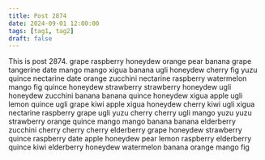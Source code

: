 ```yaml
---
title: Post 2874
date: 2024-09-01 12:00:00
tags: [tag1, tag2]
draft: false
---
```

This is post 2874.
grape
raspberry
honeydew
orange
pear
banana
grape
tangerine
date
mango
mango
xigua
banana
ugli
honeydew
cherry
fig
yuzu
quince
nectarine
date
orange
zucchini
nectarine
raspberry
watermelon
mango
fig
quince
honeydew
strawberry
strawberry
honeydew
ugli
honeydew
zucchini
banana
banana
quince
honeydew
xigua
apple
ugli
lemon
quince
ugli
grape
kiwi
apple
xigua
honeydew
cherry
kiwi
ugli
xigua
nectarine
raspberry
grape
ugli
yuzu
cherry
cherry
ugli
mango
yuzu
yuzu
strawberry
orange
quince
mango
mango
banana
banana
elderberry
zucchini
cherry
cherry
cherry
elderberry
grape
honeydew
strawberry
quince
raspberry
date
apple
honeydew
pear
lemon
raspberry
elderberry
quince
kiwi
elderberry
honeydew
watermelon
banana
orange
mango
fig
